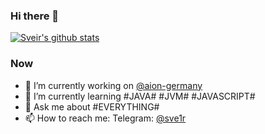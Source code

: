 ### Hi there 👋

[![Sveir's github stats](https://github-readme-stats.vercel.app/api?username=sve1r)](https://github.com/anuraghazra/github-readme-stats)

### Now

- 🔭 I’m currently working on [@aion-germany](https://github.com/sve1r/aion-germany)
- 🌱 I’m currently learning #JAVA# #JVM# #JAVASCRIPT#
- 💬 Ask me about #EVERYTHING#
- 📫 How to reach me: Telegram: [@sve1r](https://t.me/sve1r)
